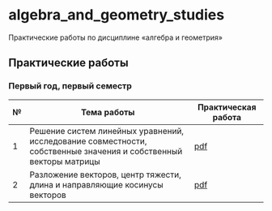 # algebra_and_geometry_studies

Практические работы по дисциплине «алгебра и геометрия»

## Практические работы

### Первый год, первый семестр

| № | Тема работы | Практическая работа |
|---|-------------|---------------------|
| 1 | Решение систем линейных уравнений, исследование совместности, собственные значения и собственный векторы матрицы | [pdf](practical_works/year_01/semester_01/practical_1/task.pdf) |
| 2 | Разложение векторов, центр тяжести, длина и направляющие косинусы векторов | [pdf](practical_works/year_01/semester_01/practical_2/task.pdf) |

